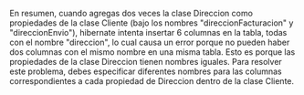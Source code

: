 En resumen, cuando agregas dos veces la clase Direccion como propiedades de la clase Cliente (bajo los nombres "direccionFacturacion" y "direccionEnvio"), hibernate intenta insertar 6 columnas en la tabla, todas con el nombre "direccion", lo cual causa un error porque no pueden haber dos columnas con el mismo nombre en una misma tabla. Esto es porque las propiedades de la clase Direccion tienen nombres iguales. Para resolver este problema, debes especificar diferentes nombres para las columnas correspondientes a cada propiedad de Direccion dentro de la clase Cliente.
